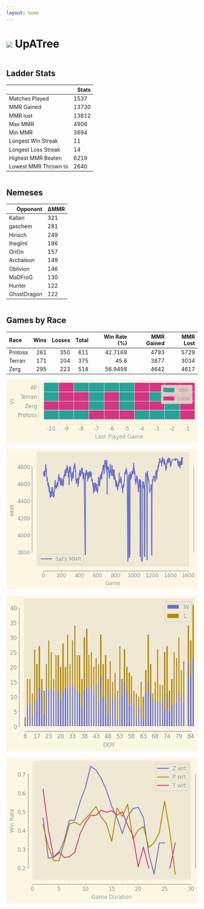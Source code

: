 ```yaml
---
layout: home
---
```


<h1><img class="circular_image" src="https://static-cdn.jtvnw.net/jtv_user_pictures/672dc2fd-072c-470e-a6c5-62f37f937682-profile_image-70x70.png"/> UpATree</h1>

<p> </p>
<div class="row">
    <div class="column">
        <h2> Ladder Stats</h2>
        <table>
  <thead>
    <tr style="text-align: right;">
      <th></th>
      <th>Stats</th>
    </tr>
  </thead>
  <tbody>
    <tr>
      <td>Matches Played</td>
      <td>1537</td>
    </tr>
    <tr>
      <td>MMR Gained</td>
      <td>13730</td>
    </tr>
    <tr>
      <td>MMR lost</td>
      <td>13812</td>
    </tr>
    <tr>
      <td>Max MMR</td>
      <td>4908</td>
    </tr>
    <tr>
      <td>Min MMR</td>
      <td>3694</td>
    </tr>
    <tr>
      <td>Longest Win Streak</td>
      <td>11</td>
    </tr>
    <tr>
      <td>Longest Loss Streak</td>
      <td>14</td>
    </tr>
    <tr>
      <td>Highest MMR Beaten</td>
      <td>6219</td>
    </tr>
    <tr>
      <td>Lowest MMR Thrown to</td>
      <td>2640</td>
    </tr>
  </tbody>
</table>
    </div>
    <div class="column">
        <h2>Nemeses</h2>
        <table>
  <thead>
    <tr style="text-align: right;">
      <th>Opponent</th>
      <th>ΔMMR</th>
    </tr>
  </thead>
  <tbody>
    <tr>
      <td>Kallari</td>
      <td>321</td>
    </tr>
    <tr>
      <td>gaschem</td>
      <td>281</td>
    </tr>
    <tr>
      <td>Hirisch</td>
      <td>249</td>
    </tr>
    <tr>
      <td>theglml</td>
      <td>186</td>
    </tr>
    <tr>
      <td>OriOn</td>
      <td>157</td>
    </tr>
    <tr>
      <td>Archaleon</td>
      <td>149</td>
    </tr>
    <tr>
      <td>Oblivion</td>
      <td>146</td>
    </tr>
    <tr>
      <td>MaDFroG</td>
      <td>130</td>
    </tr>
    <tr>
      <td>Hunter</td>
      <td>122</td>
    </tr>
    <tr>
      <td>GhostDragon</td>
      <td>122</td>
    </tr>
  </tbody>
</table>
    </div>
</div>

## Games by Race

| Race    |   Wins |   Losses |   Total |   Win Rate (%) |   MMR Gained |   MMR Lost |
|:--------|-------:|---------:|--------:|---------------:|-------------:|-----------:|
| Protoss |    261 |      350 |     611 |        42.7169 |         4793 |       5729 |
| Terran  |    171 |      204 |     375 |        45.6    |         3877 |       3034 |
| Zerg    |    295 |      223 |     518 |        56.9498 |         4642 |       4617 |

![Games by Race](./assets/gm_hist.png)

![Sal's MMR](./assets/MMR.png)

![Daily Stats](./assets/daily.png)

![Win Rate vs Time](./assets/r_wrt.png)

